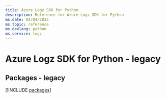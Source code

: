 ```yaml
---
title: Azure Logz SDK for Python
description: Reference for Azure Logz SDK for Python
ms.date: 04/04/2025
ms.topic: reference
ms.devlang: python
ms.service: logz
---
```

# Azure Logz SDK for Python - legacy
## Packages - legacy
[!INCLUDE [packages](logz-index.md)]